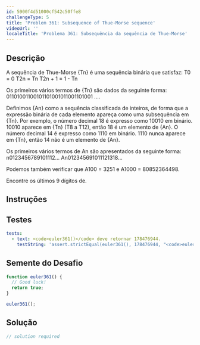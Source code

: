 ```yaml
---
id: 5900f4d51000cf542c50ffe8
challengeType: 5
title: 'Problem 361: Subsequence of Thue-Morse sequence'
videoUrl: ''
localeTitle: 'Problema 361: Subsequência da sequência de Thue-Morse'
---
```


## Descrição
<section id="description"> A sequência de Thue-Morse {Tn} é uma sequência binária que satisfaz: T0 = 0 T2n = Tn T2n + 1 = 1 - Tn <p> Os primeiros vários termos de {Tn} são dados da seguinte forma: 01101001100101101001011001101001 .... </p><p> Definimos {An} como a sequência classificada de inteiros, de forma que a expressão binária de cada elemento apareça como uma subsequência em {Tn}. Por exemplo, o número decimal 18 é expresso como 10010 em binário. 10010 aparece em {Tn} (T8 a T12), então 18 é um elemento de {An}. O número decimal 14 é expresso como 1110 em binário. 1110 nunca aparece em {Tn}, então 14 não é um elemento de {An}. </p><p> Os primeiros vários termos de An são apresentados da seguinte forma: n0123456789101112… An012345691011121318… </p><p> Podemos também verificar que A100 = 3251 e A1000 = 80852364498. </p><p> Encontre os últimos 9 dígitos de. </p></section>

## Instruções
<section id="instructions">
</section>

## Testes
<section id='tests'>

```yml
tests:
  - text: <code>euler361()</code> deve retornar 178476944.
    testString: 'assert.strictEqual(euler361(), 178476944, "<code>euler361()</code> should return 178476944.");'

```

</section>

## Semente do Desafio
<section id='challengeSeed'>

<div id='js-seed'>

```js
function euler361() {
  // Good luck!
  return true;
}

euler361();

```

</div>



</section>

## Solução
<section id='solution'>

```js
// solution required
```
</section>
